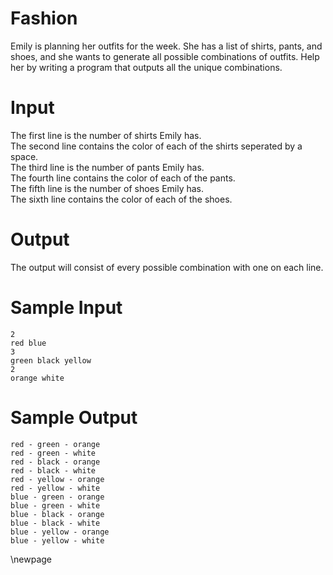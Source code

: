 # Fashion

Emily is planning her outfits for the week. She has a list of shirts, pants, and shoes, and she wants to generate all possible combinations of outfits. Help her by writing a program that outputs all the unique combinations.

# Input
The first line is the number of shirts Emily has.  
The second line contains the color of each of the shirts seperated by a space.  
The third line is the number of pants Emily has.  
The fourth line contains the color of each of the pants.  
The fifth line is the number of shoes Emily has.  
The sixth line contains the color of each of the shoes.

# Output

The output will consist of every possible combination with one on each line.

# Sample Input
```
2
red blue
3
green black yellow
2
orange white
```

# Sample Output
```
red - green - orange
red - green - white
red - black - orange
red - black - white
red - yellow - orange
red - yellow - white
blue - green - orange
blue - green - white
blue - black - orange
blue - black - white
blue - yellow - orange
blue - yellow - white
```
\newpage
